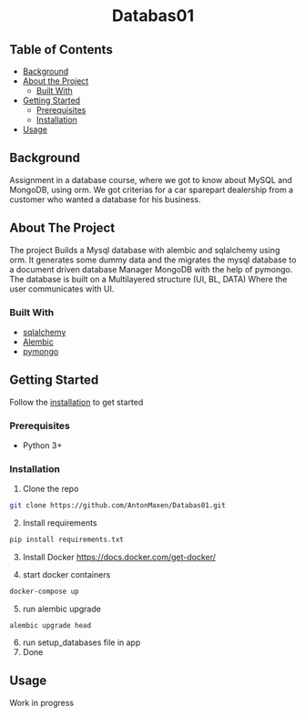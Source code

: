 <center><h1>Databas01</h1></center>
<!-- TABLE OF CONTENTS -->

<!--ts-->
## Table of Contents ##
* [Background](#background)
* [About the Project](#about-the-project)
  * [Built With](#built-with)
* [Getting Started](#getting-started)
  * [Prerequisites](#prerequisites)
  * [Installation](#installation)
* [Usage](#usage)
<!--te-->

## Background ##
Assignment in a database course, where we got to know about MySQL and MongoDB, using orm. We got criterias for a car sparepart dealership from a customer who wanted a database for his business.

<!-- ABOUT THE PROJECT -->
## About The Project
The project Builds a Mysql database with alembic and sqlalchemy using orm. It generates some dummy data and the migrates the mysql database to a document driven database Manager MongoDB with the help of pymongo. The database is built on a Multilayered structure (UI, BL, DATA) Where the user communicates with UI.

### Built With
* [sqlalchemy](https://www.sqlalchemy.org/)
* [Alembic](https://alembic.sqlalchemy.org/en/latest/)
* [pymongo](https://pymongo.readthedocs.io/en/stable/)


<!-- GETTING STARTED -->
## Getting Started

Follow the [installation](#installation) to get started

### Prerequisites

* Python 3+

### Installation

1. Clone the repo
```sh
git clone https://github.com/AntonMaxen/Databas01.git
```
2. Install requirements
```sh
pip install requirements.txt 
```
3. Install Docker
https://docs.docker.com/get-docker/

4. start docker containers
```sh
docker-compose up
```
5. run alembic upgrade
```
alembic upgrade head
```
6. run setup_databases file in app
7. Done




<!-- USAGE EXAMPLES -->
## Usage

Work in progress
